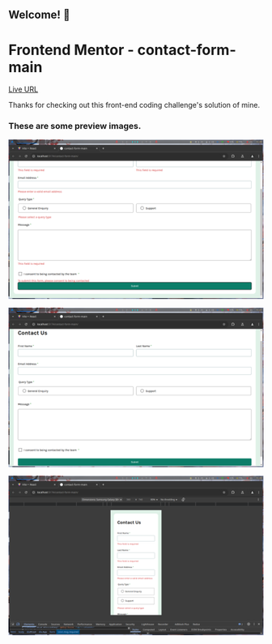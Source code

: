 ## Welcome! 👋

# Frontend Mentor - contact-form-main

[Live URL](https://prabhu7x.github.io/contact-form-main/)

Thanks for checking out this front-end coding challenge's solution of mine.

### These are some preview images.

![Design preview for the contact-form-main](/public/preview/desktop-view-2-warn-text.png)


![Design preview for the contact-form-main 2](/public/preview/desktop-view.png)


![Design preview for the contact-form-main 3](/public/preview/mobile-view.png)

